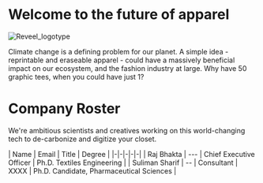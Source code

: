 # Welcome to the future of apparel

![Reveel_logotype](https://github.com/DeepDive2023/.github/assets/11812946/55374207-13fd-4e37-9519-b722b3efa7a5)

Climate change is a defining problem for our planet. A simple idea - reprintable and eraseable apparel - could have a massively beneficial impact on our ecosystem, and the fashion industry at large. Why have 50 graphic tees, when you could have just 1?

# Company Roster

We're ambitious scientists and creatives working on this world-changing tech to de-carbonize and digitize your closet.

| Name | Email | Title | Degree |
|-|-|-|-|-|
| Raj Bhakta | --- | Chief Executive Officer | Ph.D. Textiles Engineering | 
| Suliman Sharif |  -- |  Consultant | XXXX  |  Ph.D. Candidate, Pharmaceutical Sciences | 

